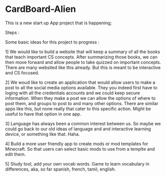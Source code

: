 CardBoard-Alien
===============

This is a new start up App project that is happening;

Steps : 

  Some basic ideas for this project to progress :
  
  1] We would like to build a website that will keep a summary of all the books that teach important CS concepts. 
      After summarizing those books, we can then move forward and allow people to take quizzed on important concepts.
      There are many websited like this already. But this is meant to be interactive and CS focused. 
      
  2] We woud like to create an application that would allow users to make a post to all the social media options available.
      They you indeed first have to loging with all the credentials accounts and we could keep secure information.
      When they make a post we can allow the options of where to post them, and groups to post to and many other options. 
      There are similar apps like this, but none really that cater to this specific action. Might be useful to have that
      option in one app. 
      
  3] Language has always been a common interest between us. So maybe we could go back to our old ideas of language and
      and interactive learning device, or something like that. Haha. 
      
  4] Build a more user friendly app to create mods or mod templates for Minecraft. So that users can select basic mods to use from a templte and edit them. 
  
  5] Study tool, add your own vocab words. Game to learn vocabulary in differences, aka, so far spanish, french, tamil, english. 
      
